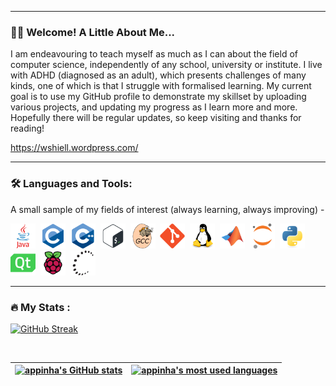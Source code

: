 
---


### :man_technologist: Welcome! A Little About Me...
I am endeavouring to teach myself as much as I can about the field of computer science, independently of any school, university or institute. I live with ADHD (diagnosed as an adult), which presents challenges of many kinds, one of which is that I struggle with formalised learning. My current goal is to use my GitHub profile to demonstrate my skillset by uploading various projects, and updating my progress as I learn more and more. Hopefully there will be regular updates, so keep visiting and thanks for reading!

https://wshiell.wordpress.com/

---

### :hammer_and_wrench: Languages and Tools:
A small sample of my fields of interest (always learning, always improving) - 
<div>
  <img src="https://github.com/devicons/devicon/blob/master/icons/java/java-original-wordmark.svg" title="Java" alt="Java" width="40" height="40"/>&nbsp;
  <img src="https://github.com/devicons/devicon/blob/master/icons/c/c-original.svg" title="C" alt="C" width="40" height="40"/>&nbsp;
  <img src="https://github.com/devicons/devicon/blob/master/icons/cplusplus/cplusplus-original.svg" title="C++" alt="C++" width="40" height="40"/>&nbsp;
  <img src="https://github.com/devicons/devicon/blob/master/icons/bash/bash-original.svg" title="bash" alt="bash" width="40" height="40"/>&nbsp;
  <img src="https://github.com/devicons/devicon/blob/master/icons/gcc/gcc-original.svg" title="gcc" alt="gcc" width="40" height="40"/>&nbsp;
  <img src="https://github.com/devicons/devicon/blob/master/icons/git/git-original.svg" title="git" alt="git" width="40" height="40"/>&nbsp;
  <img src="https://github.com/devicons/devicon/blob/master/icons/linux/linux-original.svg" title="linux" alt="linux" width="40" height="40"/>&nbsp;
  <img src="https://github.com/devicons/devicon/blob/master/icons/matlab/matlab-original.svg" title="matlab" alt="matlab" width="40" height="40"/>&nbsp;
  <img src="https://github.com/devicons/devicon/blob/master/icons/jupyter/jupyter-original.svg" title="jupyter" alt="jupyter" width="40" height="40"/>&nbsp;
  <img src="https://github.com/devicons/devicon/blob/master/icons/python/python-original.svg" title="python" alt="python" width="40" height="40"/>&nbsp;
  <img src="https://github.com/devicons/devicon/blob/master/icons/qt/qt-original.svg" title="qt" alt="qt" width="40" height="40"/>&nbsp;
  <img src="https://github.com/devicons/devicon/blob/master/icons/raspberrypi/raspberrypi-original.svg" title="raspberrypi" alt="raspberrypi" width="40" height="40"/>&nbsp;
  <img src="https://github.com/devicons/devicon/blob/master/icons/ssh/ssh-original.svg" title="ssh" alt="ssh" width="40" height="40"/>&nbsp;
</div>

---

### :fire: My Stats :

[![GitHub Streak](http://github-readme-streak-stats.herokuapp.com?user=wshiell&theme=dark&background=000000)](https://git.io/streak-stats)
<div id="badges" align="center">
  <img src="https://komarev.com/ghpvc/?username=wshiell&style=flat-square&color=blue" alt=""/>
</div>

| [![appinha's GitHub stats](https://github-readme-stats.vercel.app/api?username=wshiell&count_private=true&include_all_commits=true&show_icons=true&hide=issues&hide_border=true&theme=jolly)](https://github.com/wshiell?tab=repositories) | [![appinha's most used languages](https://github-readme-stats.vercel.app/api/top-langs/?username=wshiell&layout=compact&hide_border=true&theme=jolly)](https://github.com/wshiell?tab=repositories) |
|:-:|:-:|


<!--
**wshiell/wshiell** is a ✨ _special_ ✨ repository because its `README.md` (this file) appears on your GitHub profile.

Here are some ideas to get you started:

- 🔭 I’m currently working on ...
- 🌱 I’m currently learning ...
- 👯 I’m looking to collaborate on ...
- 🤔 I’m looking for help with ...
- 💬 Ask me about ...
- 📫 How to reach me: ...
- 😄 Pronouns: ...
- ⚡ Fun fact: ...
-->
